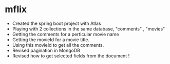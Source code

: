 # mflix
- Created the spring boot project with Atlas
- Playing with 2 collections in the same database, "comments" , "movies"
- Getting the comments for a perticular movie name
- Getting the movieId for a movie title.
- Using this movieId to get all the comments.
- Revised pagination in MongoDB
- Revised how to get selected fields from the document !
